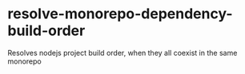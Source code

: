 # resolve-monorepo-dependency-build-order
Resolves nodejs project build order, when they all coexist in the same monorepo
